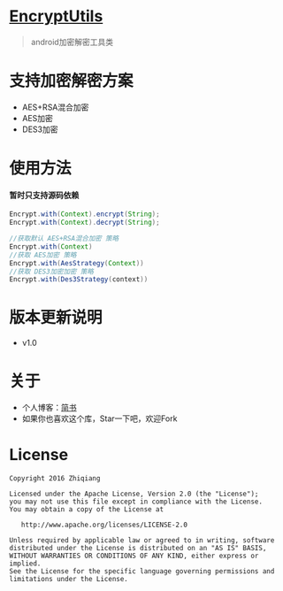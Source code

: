 
# [EncryptUtils](https://github.com/snailflying/EncryptUtils) 

> android加密解密工具类

# 支持加密解密方案
+ AES+RSA混合加密
+ AES加密
+ DES3加密



# 使用方法
#### 暂时只支持源码依赖
```java
Encrypt.with(Context).encrypt(String);
Encrypt.with(Context).decrypt(String);

//获取默认 AES+RSA混合加密 策略
Encrypt.with(Context)
//获取 AES加密 策略
Encrypt.with(AesStrategy(Context))
//获取 DES3加密加密 策略
Encrypt.with(Des3Strategy(context))

```

# 版本更新说明
+ v1.0


# 关于

+ 个人博客：[简书](https://www.jianshu.com/u/50bb4070ebb0)
+ 如果你也喜欢这个库，Star一下吧，欢迎Fork


# License

    Copyright 2016 Zhiqiang

    Licensed under the Apache License, Version 2.0 (the "License");
    you may not use this file except in compliance with the License.
    You may obtain a copy of the License at

       http://www.apache.org/licenses/LICENSE-2.0

    Unless required by applicable law or agreed to in writing, software
    distributed under the License is distributed on an "AS IS" BASIS,
    WITHOUT WARRANTIES OR CONDITIONS OF ANY KIND, either express or implied.
    See the License for the specific language governing permissions and
    limitations under the License.
